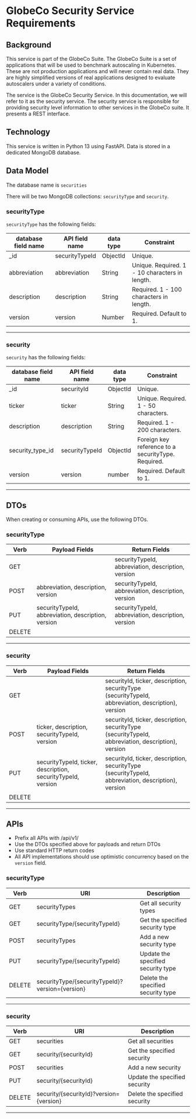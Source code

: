 # GlobeCo Security Service Requirements

## Background
This service is part of the GlobeCo Suite.  The GlobeCo Suite is a set of applications that will be used to benchmark autoscaling in Kubernetes.  These are not production applications and will never contain real data.  They are highly simplified versions of real applications designed to evaluate autoscalers under a variety of conditions.

The service is the GlobeCo Security Service.  In this documentation, we will refer to it as the security service.  The security service is responsible for providing security level information to other services in the GlobeCo suite.  It presents a REST interface.

## Technology
This service is written in Python 13 using FastAPI.  Data is stored in a dedicated MongoDB database.

## Data Model

The database name is `securities`

There will be two MongoDB collections: `securityType` and `security`.

### securityType
`securityType` has the following fields:

| database field name | API field name | data type | Constraint |
| --- | --- | --- | --- |
| _id | securityTypeId | ObjectId | Unique.
| abbreviation | abbreviation | String | Unique.  Required. 1 - 10 characters in length.
| description | description | String | Required. 1 - 100 characters in length.
| version | version | Number | Required.  Default to 1. |
---

### security

`security` has the following fields:

| database field name | API field name | data type | Constraint |
| --- | --- | --- | --- |
| _id | securityId |ObjectId | Unique.
| ticker | ticker |String | Unique. Required. 1 - 50 characters. |
| description | description |String | Required. 1 - 200 characters. |
| security_type_id | securityTypeId | ObjectId | Foreign key reference to a securityType.  Required. |
| version | version | number | Required. Default to 1. |
---


## DTOs

When creating or consuming APIs, use the following DTOs.

### securityType

| Verb | Payload Fields | Return Fields |
| --- | --- | --- |
| GET | | securityTypeId, abbreviation, description, version | 
| POST | abbreviation, description, version | securityTypeId, abbreviation, description, version |
| PUT | securityTypeId, abbreviation, description, version | securityTypeId, abbreviation, description, version | 
| DELETE | | | 
---

### security
| Verb | Payload Fields | Return Fields |
| --- | --- | --- |
| GET |  | securityId, ticker, description, securityType (securityTypeId, abbreviation, description), version |
| POST | ticker, description, securityTypeId, version | securityId, ticker, description, securityType (securityTypeId, abbreviation, description), version |
| PUT | securityTypeId, ticker, description, securityTypeId, version | securityId, ticker, description, securityType (securityTypeId, abbreviation, description), version |
| DELETE | |  |
---

## APIs

- Prefix all APIs with /api/v1/
- Use the DTOs specified above for payloads and return DTOs
- Use standard HTTP return codes
- All API implementations should use optimistic concurrency based on the `version` field.

### securityType

| Verb | URI | Description |
| --- | --- | --- |
| GET | securityTypes | Get all security types |
| GET | securityType/{securityTypeId} | Get the specified security type |
| POST | securityTypes | Add a new security type |
| PUT | securityType/{securityTypeId} | Update the specified security type |
| DELETE | securityType/{securityTypeId}?version={version} | Delete the specified security type |
---

### security

| Verb | URI | Description |
| --- | --- | --- |
| GET | securities | Get all securities |
| GET | security/{securityId} | Get the specified security |
| POST | securities | Add a new security |
| PUT | security/{securityId} | Update the specified security |
| DELETE | security/{securityId}?version={version} | Delete the specified security |
---

